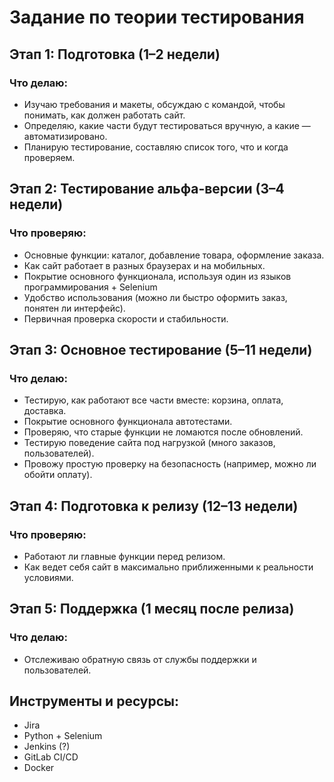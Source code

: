 # Задание по теории тестирования

##  Этап 1: Подготовка (1–2 недели)
### Что делаю:
- Изучаю требования и макеты, обсуждаю с командой, чтобы понимать, как должен работать сайт.
- Определяю, какие части будут тестироваться вручную, а какие — автоматизировано.
- Планирую тестирование, составляю список того, что и когда проверяем.

##  Этап 2: Тестирование альфа-версии (3–4 недели)
### Что проверяю:
- Основные функции: каталог, добавление товара, оформление заказа.
- Как сайт работает в разных браузерах и на мобильных.
- Покрытие основного функционала, используя один из языков программирования + Selenium
- Удобство использования (можно ли быстро оформить заказ, понятен ли интерфейс).
- Первичная проверка скорости и стабильности.

##  Этап 3: Основное тестирование (5–11 недели)
### Что делаю:
- Тестирую, как работают все части вместе: корзина, оплата, доставка.
- Покрытие основного функционала автотестами.
- Проверяю, что старые функции не ломаются после обновлений.
- Тестирую поведение сайта под нагрузкой (много заказов, пользователей).
- Провожу простую проверку на безопасность (например, можно ли обойти оплату).

## Этап 4: Подготовка к релизу (12–13 недели)
### Что проверяю:

- Работают ли главные функции перед релизом.
- Как ведет себя сайт в максимально приближенными к реальности условиями.

## Этап 5: Поддержка (1 месяц после релиза)
### Что делаю:
- Отслеживаю обратную связь от службы поддержки и пользователей.

## Инструменты и ресурсы:

- Jira
- Python + Selenium
- Jenkins (?)
- GitLab CI/CD
- Docker
